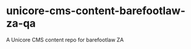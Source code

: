 unicore-cms-content-barefootlaw-za-qa
=====================================

A Unicore CMS content repo for barefootlaw ZA
